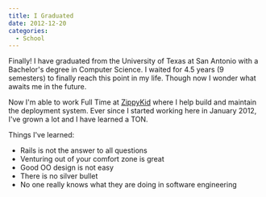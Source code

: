 ```yaml
---
title: I Graduated
date: 2012-12-20
categories:
  - School
---
```


Finally! I have graduated from the University of Texas at San Antonio with a
Bachelor's degree in Computer Science. I waited for 4.5 years (9 semesters) to
finally reach this point in my life. Though now I wonder what awaits me in the
future.

Now I'm able to work Full Time at [ZippyKid][zippykid] where I help build and
maintain the deployment system. Ever since I started working here in January
2012, I've grown a lot and I have learned a TON.

Things I've learned:

  * Rails is not the answer to all questions
  * Venturing out of your comfort zone is great
  * Good OO design is not easy
  * There is no silver bullet
  * No one really knows what they are doing in software engineering

[zippykid]: https://www.zippykid.com
